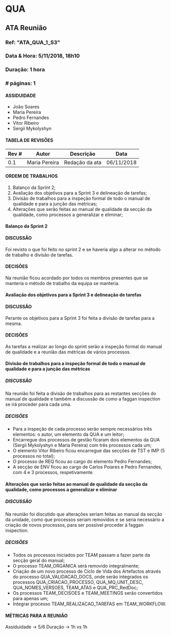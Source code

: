 # QUA

## ATA Reunião

### Ref: "ATA_QUA_1_S3"

### Data & Hora: 5/11/2018, 18h10

### Duração: 1 hora
 
### # páginas: 1


#### ASSIDUIDADE
* João Soares
* Maria Pereira
* Pedro Fernandes
* Vitor Ribeiro
* Sergii Mykolyshyn

#### TABELA DE REVISÕES

Rev # | Autor|  Descrição | Data
--- | --- | --- | ---
0.1 | Maria Pereira | Redação da ata | 06/11/2018

#### ORDEM DE TRABALHOS
1. Balanço da Sprint 2;
2. Avaliação dos objetivos para a Sprint 3 e delineação de tarefas;
3. Divisão de trabalhos para a inspeção formal de todo o manual de qualidade e para a junção das métricas;
4. Alterações que serão feitas ao manual de qualidade da secção da qualidade, como processos a generalizar e eliminar;

#### Balanço da Sprint 2
#### DISCUSSÃO
Foi revisto o que foi feito no sprint 2 e se haveria algo a alterar no método de trabalho e divisão de tarefas.
#### DECISÕES
Na reunião ficou acordado por todos os membros presentes que se manteria o método de trabalho da equipa se manteria.

#### Avaliação dos objetivos para a Sprint 3 e delineação de tarefas
#### DISCUSSÃO
Perante os objetivos para a Sprint 3 foi feita a divisão de tarefas para a mesma.

#### DECISÕES
As tarefas a realizar ao longo do sprint serão a inspeção formal do manual de qualidade e a reunião das métricas de vários processos.

#### Divisão de trabalhos para a inspeção formal de todo o manual de qualidade e para a junção das métricas
##### DISCUSSÃO
Na reunião foi feita a divisão de trabalhos para as restantes secções do manual de qualidade e também a discussão de como a faggan inspection se irá proceder para cada uma.

##### DECISÕES
* Para a inspeção de cada processo serão sempre necessários três elementos: o autor, um elemento da QUA e um leitor;
* Encarregue dos processos de gestão ficaram dois elementos da QUA (Sergii Mykolyshyn e Maria Pereira) com três processos cada um;
* O elemento Vitor Ribeiro ficou encarregue das secções de TST e IMP (5 processos no total);
* O processo de REQ ficou ao cargo do elemento Pedro Fernandes;
* A secção de ENV ficou ao cargo de Carlos Poiares e Pedro Fernandes, com 4 e 3 processos, respetivamente.

#### Alterações que serão feitas ao manual de qualidade da secção da qualidade, como processos a generalizar e eliminar
##### DISCUSSÃO
Na reunião foi discutido que alterações seriam feitas ao manual da secção da unidade, como que processos seriam removidos e se seria necessário a criação de novos processos, para ser possível proceder à faggan inspection.

##### DECISÕES
* Todos os processos iniciados por TEAM passam a fazer parte da secção geral do manual;
* O processo TEAM_ORGANICA será removido integralmente;
* Criação de um novo processo de Ciclo de Vida dos Artefactos através do processo QUA_VALIDACAO_DOCS, onde serão integrados os processos QUA_CRIACAO_PROCESSO, QUA_MQ_UNIT_DESC, QUA_NOMES_VERSOES, TEAM_ATAS e QUA_PRC_RedDoc;
* Os processos TEAM_DECISOES e TEAM_MEETINGS serão convertidos para apenas um;
* Integrar processo TEAM_REALIZACAO_TAREFAS em TEAM_WORKFLOW.

#### MÉTRICAS PARA A REUNIÃO
Assiduidade -> 5/6
Duração -> 1h vs 1h
